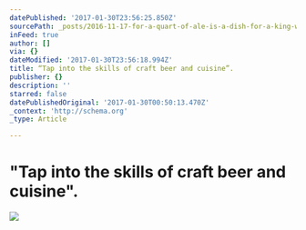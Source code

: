 ```yaml
---
datePublished: '2017-01-30T23:56:25.850Z'
sourcePath: _posts/2016-11-17-for-a-quart-of-ale-is-a-dish-for-a-king-william-shakes.md
inFeed: true
author: []
via: {}
dateModified: '2017-01-30T23:56:18.994Z'
title: “Tap into the skills of craft beer and cuisine”.
publisher: {}
description: ''
starred: false
datePublishedOriginal: '2017-01-30T00:50:13.470Z'
_context: 'http://schema.org'
_type: Article

---
```

# "Tap into the skills of craft beer and cuisine".
![](https://the-grid-user-content.s3-us-west-2.amazonaws.com/a78a9718-c62e-4f15-91a0-3ecd85f83b8e.jpg)